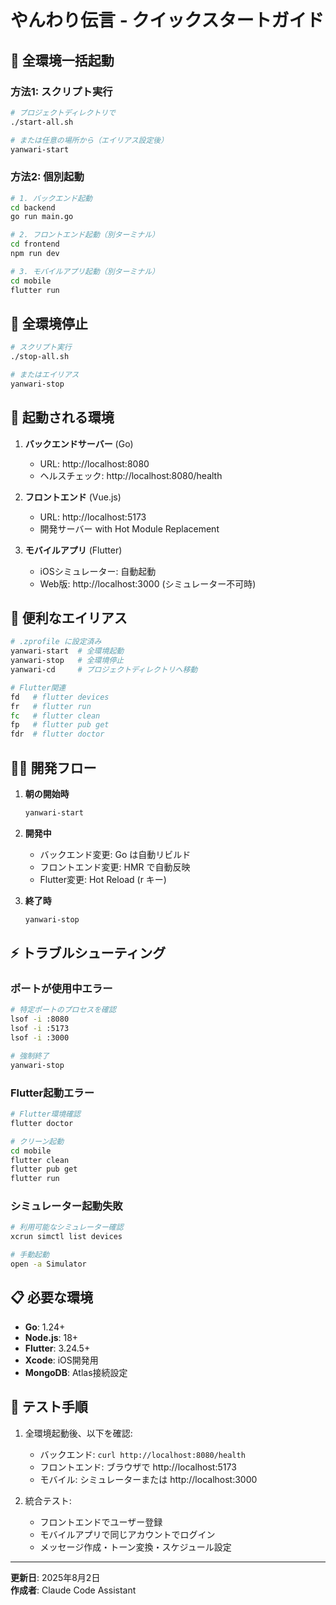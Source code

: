 # やんわり伝言 - クイックスタートガイド

## 🚀 全環境一括起動

### 方法1: スクリプト実行
```bash
# プロジェクトディレクトリで
./start-all.sh

# または任意の場所から（エイリアス設定後）
yanwari-start
```

### 方法2: 個別起動
```bash
# 1. バックエンド起動
cd backend
go run main.go

# 2. フロントエンド起動（別ターミナル）
cd frontend  
npm run dev

# 3. モバイルアプリ起動（別ターミナル）
cd mobile
flutter run
```

## 🛑 全環境停止

```bash
# スクリプト実行
./stop-all.sh

# またはエイリアス
yanwari-stop
```

## 📱 起動される環境

1. **バックエンドサーバー** (Go)
   - URL: http://localhost:8080
   - ヘルスチェック: http://localhost:8080/health

2. **フロントエンド** (Vue.js)
   - URL: http://localhost:5173
   - 開発サーバー with Hot Module Replacement

3. **モバイルアプリ** (Flutter)
   - iOSシミュレーター: 自動起動
   - Web版: http://localhost:3000 (シミュレーター不可時)

## 🔧 便利なエイリアス

```bash
# .zprofile に設定済み
yanwari-start  # 全環境起動
yanwari-stop   # 全環境停止  
yanwari-cd     # プロジェクトディレクトリへ移動

# Flutter関連
fd   # flutter devices
fr   # flutter run
fc   # flutter clean
fp   # flutter pub get
fdr  # flutter doctor
```

## 🏃‍♂️ 開発フロー

1. **朝の開始時**
   ```bash
   yanwari-start
   ```

2. **開発中**
   - バックエンド変更: Go は自動リビルド
   - フロントエンド変更: HMR で自動反映
   - Flutter変更: Hot Reload (r キー)

3. **終了時**
   ```bash
   yanwari-stop
   ```

## ⚡ トラブルシューティング

### ポートが使用中エラー
```bash
# 特定ポートのプロセスを確認
lsof -i :8080
lsof -i :5173
lsof -i :3000

# 強制終了
yanwari-stop
```

### Flutter起動エラー
```bash
# Flutter環境確認
flutter doctor

# クリーン起動
cd mobile
flutter clean
flutter pub get
flutter run
```

### シミュレーター起動失敗
```bash
# 利用可能なシミュレーター確認
xcrun simctl list devices

# 手動起動
open -a Simulator
```

## 📋 必要な環境

- **Go**: 1.24+
- **Node.js**: 18+  
- **Flutter**: 3.24.5+
- **Xcode**: iOS開発用
- **MongoDB**: Atlas接続設定

## 🎯 テスト手順

1. 全環境起動後、以下を確認:
   - バックエンド: `curl http://localhost:8080/health`
   - フロントエンド: ブラウザで http://localhost:5173
   - モバイル: シミュレーターまたは http://localhost:3000

2. 統合テスト:
   - フロントエンドでユーザー登録
   - モバイルアプリで同じアカウントでログイン
   - メッセージ作成・トーン変換・スケジュール設定

---

**更新日**: 2025年8月2日  
**作成者**: Claude Code Assistant